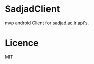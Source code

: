 # SadjadClient
 mvp android Client for [sadjad.ac.ir api's](https://github.com/sut-it/Sadjad-API).

# Licence
MIT


